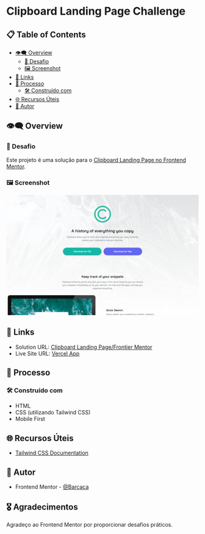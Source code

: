 # Clipboard Landing Page Challenge

## 📋 Table of Contents

- [👁️‍🗨️ Overview](#-overview)
  - [🚀 Desafio](#-desafio)
  - [🖼️ Screenshot](#️-screenshot)
- [🔗 Links](#-links)
- [🚀 Processo](#-processo)
  - [🛠️ Construído com](#️-construído-com)
- [🌐 Recursos Úteis](#-recursos-úteis)
- [👤 Autor](#-autor)

## 👁️‍🗨️ Overview

### 🚀 Desafio

Este projeto é uma solução para o [Clipboard Landing Page no Frontend Mentor](https://www.frontendmentor.io/challenges/clipboard-landing-page-5cc9bccd6c4c91111378ecb9).

### 🖼️ Screenshot

![Screenshot do Projeto](/src/images/screenshot.png)

## 🔗 Links

- Solution URL: [Clipboard Landing Page/Frontier Mentor](https://www.frontendmentor.io/solutions/clipboard-landing-pagetailwind-css-mKS9kmuDzA)
- Live Site URL: [Vercel App](https://clipboard-landing-page-eight-coral.vercel.app)

## 🚀 Processo

### 🛠️ Construído com

- HTML
- CSS (utilizando Tailwind CSS)
- Mobile First

## 🌐 Recursos Úteis

- [Tailwind CSS Documentation](https://tailwindcss.com/docs)

## 👤 Autor

- Frontend Mentor - [@Barcaca](https://www.frontendmentor.io/profile/Barcaca)

## 🎖️ Agradecimentos

Agradeço ao Frontend Mentor por proporcionar desafios práticos.
